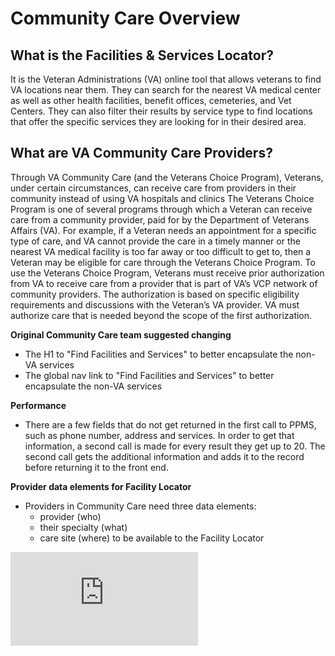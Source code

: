 # Community Care Overview

## What is the Facilities & Services Locator?
It is the Veteran Administrations (VA) online tool that allows veterans to find VA locations near
them. They can search for the nearest VA medical center as well as other health facilities,
benefit offices, cemeteries, and Vet Centers. They can also filter their results by service type to
find locations that offer the specific services they are looking for in their desired area.

## What are VA Community Care Providers?
Through VA Community Care (and the Veterans Choice Program), Veterans, under certain
circumstances, can receive care from providers in their community instead of using VA hospitals
and clinics
The Veterans Choice Program is one of several programs through which a Veteran can receive
care from a community provider, paid for by the Department of Veterans Affairs (VA). For
example, if a Veteran needs an appointment for a specific type of care, and VA cannot provide
the care in a timely manner or the nearest VA medical facility is too far away or too difficult to
get to, then a Veteran may be eligible for care through the Veterans Choice Program.
To use the Veterans Choice Program, Veterans must receive prior authorization from VA to
receive care from a provider that is part of VA’s VCP network of community providers. The
authorization is based on specific eligibility requirements and discussions with the Veteran’s VA
provider. VA must authorize care that is needed beyond the scope of the first authorization.

**Original Community Care team suggested changing**
- The H1 to "Find Facilities and Services" to better encapsulate the non-VA services
- The global nav link to "Find Facilities and Services" to better encapsulate the non-VA services

**Performance**
- There are a few fields that do not get returned in the first call to PPMS, such as phone number, address and services. In order to get that information, a second call is made for every result they get up to 20. The second call gets the additional information and adds it to the record before returning it to the front end.

**Provider data elements for Facility Locator**
- Providers in Community Care need three data elements: 
  - provider (who)
  - their specialty (what)
  - care site (where) to be available to the Facility Locator

![Diagram](https://github.com/department-of-veterans-affairs/va.gov-team/blob/master/products/facilities/facility-locator/images/PPMS%203Ws.pdf)

